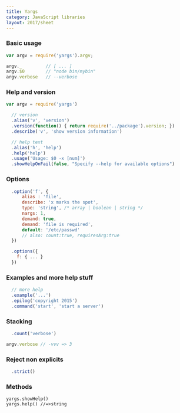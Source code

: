 ```yaml
---
title: Yargs
category: JavaScript libraries
layout: 2017/sheet
---
```


### Basic usage

```js
var argv = require('yargs').argv;

argv._         // [ ... ]
argv.$0        // "node bin/mybin"
argv.verbose   // --verbose
```

### Help and version

```js
var argv = require('yargs')

  // version
  .alias('v', 'version')
  .version(function() { return require('../package').version; })
  .describe('v', 'show version information')

  // help text
  .alias('h', 'help')
  .help('help')
  .usage('Usage: $0 -x [num]')
  .showHelpOnFail(false, "Specify --help for available options")
```

### Options

```js
  .option('f', {
      alias : 'file',
      describe: 'x marks the spot',
      type: 'string', /* array | boolean | string */
      nargs: 1,
      demand: true,
      demand: 'file is required',
      default: '/etc/passwd'
      // also: count:true, requiresArg:true
  })

  .options({
    f: { ... }
  })
```

### Examples and more help stuff

```js
  // more help
  .example('...')
  .epilog('copyright 2015')
  .command('start', 'start a server')
```

### Stacking

```js
  .count('verbose')

argv.verbose // -vvv => 3
```

### Reject non explicits

```js
  .strict()
```

### Methods

```
yargs.showHelp()
yargs.help() //=>string
```
